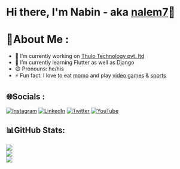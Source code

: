 # Hi there, I'm Nabin - aka [nalem7](https://www.instagram.com/_nalem7)👋

# 💫About Me :

- 🔭 I’m currently working on [Thulo Technology pvt. ltd](https://thulotechnology.com/)
- 🌱 I’m currently learning Flutter as well as Django
- 😄 Pronouns: he/his
- ⚡ Fun fact: I love to eat [momo](https://scontent.fktm10-1.fna.fbcdn.net/v/t31.18172-8/14352487_395306757260159_3000704814176701732_o.jpg?_nc_cat=103&ccb=1-7&_nc_sid=9267fe&_nc_ohc=dVwu5ptcwPIAX-OY3gs&_nc_ht=scontent.fktm10-1.fna&oh=00_AT_9rxWV0csFdXW6p4WT3PN9bkk0x7tzrYovv745bmnecw&oe=62B694EE) and play [video games](https://hips.hearstapps.com/hmg-prod.s3.amazonaws.com/images/most-popular-video-games-of-2022-1642612227.png?crop=1.00xw:1.00xh;0,0&resize=1200:*) & [sports](https://www.thoughtco.com/thmb/Ziq_fOfglZvLEiEtnQOjA5PoD1c=/736x552/smart/filters:no_upscale()/sports002-56b04dfb3df78cf772ce1589.jpg)

## 🌐Socials :
[![Instagram](https://img.shields.io/badge/Instagram-%23E4405F.svg?logo=Instagram&logoColor=white)](https://www.instagram.com/_nalem7) [![LinkedIn](https://img.shields.io/badge/LinkedIn-%230077B5.svg?logo=linkedin&logoColor=white)](https://www.linkedin.com/in/nabin-magar-8b6579160/) [![Twitter](https://img.shields.io/badge/Twitter-%231DA1F2.svg?logo=Twitter&logoColor=white)](https://twitter.com/_nalem7) [![YouTube](https://img.shields.io/badge/YouTube-%23FF0000.svg?logo=YouTube&logoColor=white)](https://www.youtube.com/channel/UCeIGTY7GhRcByP8IlWuIJ6A) 

## 📊GitHub Stats:
![](https://github-readme-stats.vercel.app/api?username=nabim777&theme=flag-nepal&hide_border=true&include_all_commits=false&count_private=false)<br/>
![](https://github-readme-streak-stats.herokuapp.com/?user=nabim777&theme=flag-nepal&hide_border=true)<br/>
![](https://github-readme-stats.vercel.app/api/top-langs/?username=nabim777&theme=flag-nepal&hide_border=true&include_all_commits=false&count_private=false&layout=compact)
